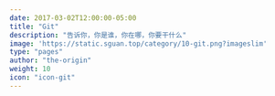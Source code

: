 ```yaml
---
date: 2017-03-02T12:00:00-05:00
title: "Git"
description: "告诉你，你是谁，你在哪，你要干什么"
image: 'https://static.sguan.top/category/10-git.png?imageslim'
type: "pages"
author: "the-origin"
weight: 10
icon: "icon-git"
---
```


